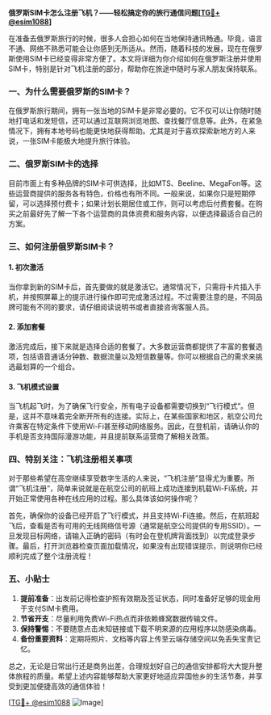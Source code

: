 **俄罗斯SIM卡怎么注册飞机？——轻松搞定你的旅行通信问题[[TG💪+ @esim1088](https://t.me/s/esim1088)]**

在准备去俄罗斯旅行的时候，很多人会担心如何在当地保持通讯畅通。毕竟，语言不通、网络不熟悉可能会让你感到无所适从。然而，随着科技的发展，现在在俄罗斯使用SIM卡已经变得非常方便了。本文将详细为你介绍如何在俄罗斯注册并使用SIM卡，特别是针对飞机注册的部分，帮助你在旅途中随时与家人朋友保持联系。

### 一、为什么需要俄罗斯的SIM卡？

在俄罗斯旅行期间，拥有一张当地的SIM卡是非常必要的。它不仅可以让你随时随地打电话和发短信，还可以通过互联网浏览地图、查找餐厅信息等。此外，在紧急情况下，拥有本地号码也能更快地获得帮助。尤其是对于喜欢探索新地方的人来说，一张SIM卡能极大地提升旅行体验。

### 二、俄罗斯SIM卡的选择

目前市面上有多种品牌的SIM卡可供选择，比如MTS、Beeline、MegaFon等。这些运营商提供的服务各有特色，价格也有所不同。一般来说，如果你只是短期停留，可以选择预付费卡；如果计划长期居住或工作，则可以考虑后付费套餐。在购买之前最好先了解一下各个运营商的具体资费和服务内容，以便选择最适合自己的方案。

### 三、如何注册俄罗斯SIM卡？

#### 1. 初次激活

当你拿到新的SIM卡后，首先要做的就是激活它。通常情况下，只需将卡片插入手机，并按照屏幕上的提示进行操作即可完成激活过程。不过需要注意的是，不同品牌可能有不同的要求，请仔细阅读说明书或者直接咨询客服人员。

#### 2. 添加套餐

激活完成后，接下来就是选择合适的套餐了。大多数运营商都提供了丰富的套餐选项，包括语音通话分钟数、数据流量以及短信数量等。你可以根据自己的需求来挑选最划算的一个组合。

#### 3. 飞机模式设置

当飞机起飞时，为了确保飞行安全，所有电子设备都需要切换到“飞行模式”。但是，这并不意味着完全断开所有的连接。实际上，在某些国家和地区，航空公司允许乘客在特定条件下使用Wi-Fi甚至移动网络服务。因此，在登机前，请确认你的手机是否支持国际漫游功能，并且提前联系运营商了解相关政策。

### 四、特别关注：飞机注册相关事项

对于那些希望在高空继续享受数字生活的人来说，“飞机注册”显得尤为重要。所谓“飞机注册”，简单来说就是在航空公司的航班上成功连接到机载Wi-Fi系统，并开始正常使用各种在线应用的过程。那么具体该如何操作呢？

首先，确保你的设备已经开启了飞行模式，并且支持Wi-Fi连接。然后，在航班起飞后，查看是否有可用的无线网络信号源（通常是航空公司提供的专用SSID）。一旦发现目标网络，请输入正确的密码（有时会在登机牌背面找到）以完成登录步骤。最后，打开浏览器检查页面加载情况，如果没有出现错误提示，则说明你已经顺利完成了整个注册流程！

### 五、小贴士

1. **提前准备**：出发前记得检查护照有效期及签证状态，同时准备好足够的现金用于支付SIM卡费用。
2. **节省开支**：尽量利用免费Wi-Fi热点而非依赖蜂窝数据传输文件。
3. **保持警惕**：不要随意点击未知链接或下载不明来源的应用程序以防感染病毒。
4. **备份重要资料**：定期将照片、文档等内容上传至云端存储空间以免丢失宝贵记忆。

总之，无论是日常出行还是商务出差，合理规划好自己的通信安排都将大大提升整体旅程的质量。希望上述内容能够帮助大家更好地适应异国他乡的生活节奏，并享受到更加便捷高效的通信体验！

[[TG💪+ @esim1088](https://t.me/s/esim1088) ![Image](https://i.postimg.cc/4NQfJmqS/Snipaste-2025-05-13-00-14-12.png)]